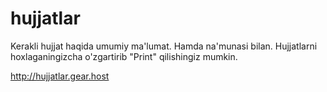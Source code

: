 # hujjatlar
Kerakli hujjat haqida umumiy ma'lumat. Hamda na'munasi bilan. Hujjatlarni hoxlaganingizcha o'zgartirib "Print" qilishingiz mumkin. 

http://hujjatlar.gear.host
